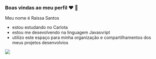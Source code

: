 ### Boas vindas ao meu perfil ❤ 💋

Meu nome é Raissa Santos
- estou estudando no Carlota
- estou me desevolvendo na linguagem Javasvript
- utilizo este espaço para minha organização e compartilhamentos dos meus projetos desenvolvios
  
![](https://media1.tenor.com/m/71QUzbOyS_MAAAAd/twilight-sparkle-mlp.gif)

